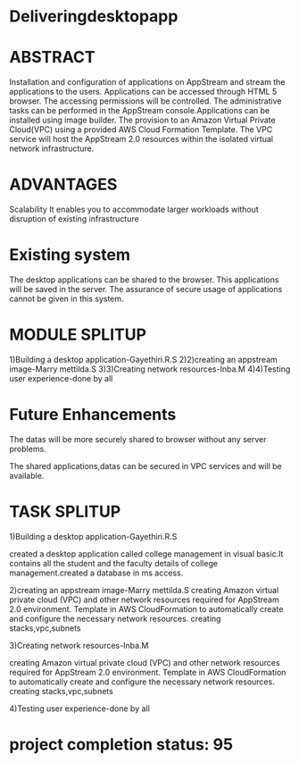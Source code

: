 # Deliveringdesktopapp
# ABSTRACT

Installation and configuration of applications on AppStream and stream the applications to the users. Applications can be accessed through HTML 5 browser. The accessing permissions will be controlled. The administrative tasks can be performed in the AppStream console.Applications can be installed using image builder. The provision to an Amazon Virtual Private Cloud(VPC) using a provided AWS Cloud Formation Template. The VPC service will host the AppStream 2.0 resources within the isolated virtual network infrastructure.

# ADVANTAGES
Scalability
It enables you to accommodate larger workloads without disruption of existing infrastructure

# Existing system
The desktop applications can be shared to the browser. This applications will be saved in the server. The assurance of secure usage of applications cannot be given in this system.  

# MODULE SPLITUP
1)Building a desktop application-Gayethiri.R.S
2)2)creating an appstream image-Marry mettilda.S
3)3)Creating network resources-Inba.M
4)4)Testing user experience-done by all

# Future Enhancements
The datas will be more securely shared to browser without any server problems.

The shared applications,datas can be secured in VPC services and will be available.


# TASK SPLITUP

1)Building a desktop application-Gayethiri.R.S
   
   created a desktop application called college management in visual basic.It contains all the student and the faculty details of college management.created a database in ms access.

2)creating an appstream image-Marry mettilda.S
creating Amazon virtual private cloud (VPC) and other network resources required for AppStream 2.0 environment.
Template in AWS CloudFormation to automatically create and configure the necessary network resources. 
creating stacks,vpc,subnets

3)Creating network resources-Inba.M

creating Amazon virtual private cloud (VPC) and other network resources required for AppStream 2.0 environment.
Template in AWS CloudFormation to automatically create and configure the necessary network resources. 
creating stacks,vpc,subnets

4)Testing user experience-done by all

# project completion status: 95

